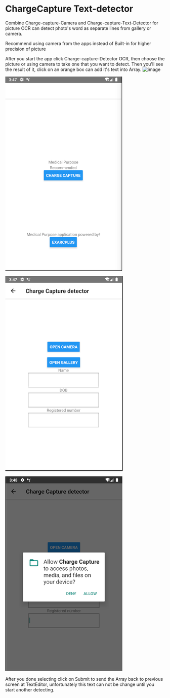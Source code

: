 # ChargeCapture Text-detector
Combine Charge-capture-Camera and Charge-capture-Text-Detector for picture OCR 
can detect photo's word as separate lines from gallery or camera.

Recommend using camera from the apps instead of Built-in for higher precision of picture

After you start the app click Charge-capture-Detector OCR, then choose the picture or using camera to take one that you want to detect.
Then you'll see the result of it, click on an orange box can add it's text into Array.
![image](https://github.com/Gokuljokul/PictureOCR/blob/master/ChargeCapture/detectLines.png)
 
![image](https://github.com/Gokuljokul/ChargeCapture/blob/master/homescreen.png)

![image](https://github.com/Gokuljokul/ChargeCapture/blob/master/homescr.png)

![image](https://github.com/Gokuljokul/ChargeCapture/blob/master/homescr1.png)


After you done selecting click on Submit to send the Array back to previous screen at TextEditor,
unfortunately this text can not be change until you start another detecting.
